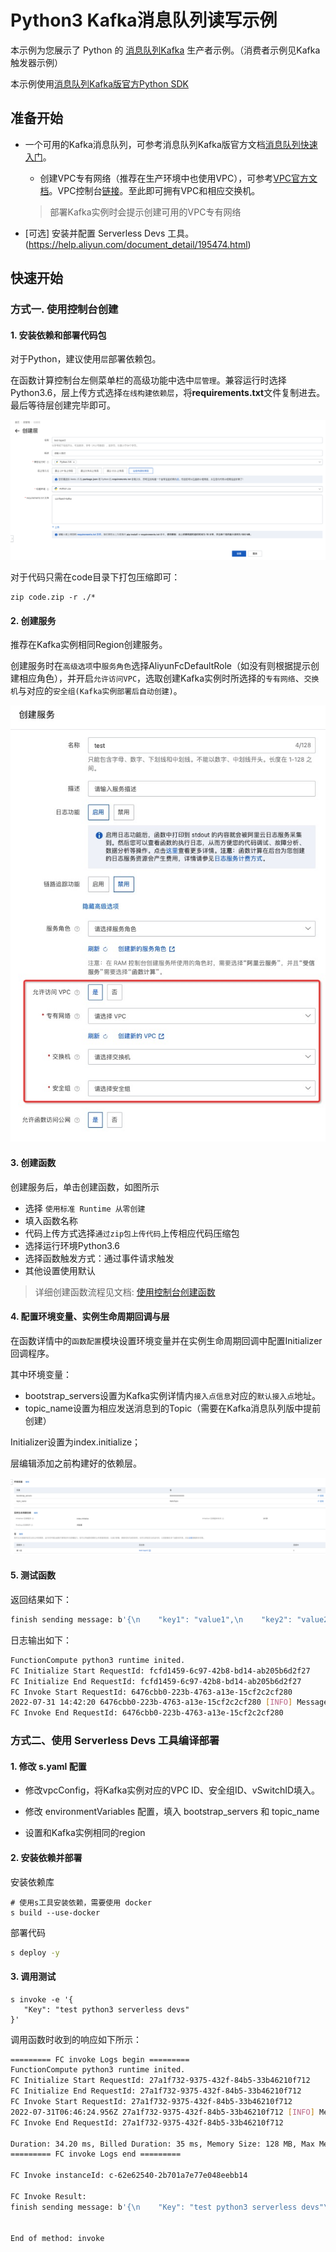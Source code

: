 # Python3 Kafka消息队列读写示例

本示例为您展示了 Python 的 [消息队列Kafka](https://help.aliyun.com/document_detail/68151.html?spm=5176.167616.J_5253785160.5.2dfe6feexRPqMj) 生产者示例。（消费者示例见Kafka触发器示例）

本示例使用[消息队列Kafka版官方Python SDK](https://help.aliyun.com/document_detail/159700.html)



 ## 准备开始

 - 一个可用的Kafka消息队列，可参考消息队列Kafka版官方文档[消息队列快速入门](https://help.aliyun.com/document_detail/99949.html)。

   - 创建VPC专有网络（推荐在生产环境中也使用VPC），可参考[VPC官方文档](https://help.aliyun.com/document_detail/65398.htm?spm=a2c4g.11186623.0.0.61be4c9d4aGfpg#task-1012575)。VPC控制台[链接](https://vpcnext.console.aliyun.com/)。至此即可拥有VPC和相应交换机。

   > 部署Kafka实例时会提示创建可用的VPC专有网络

 - [可选] 安装并配置 Serverless Devs 工具。(https://help.aliyun.com/document_detail/195474.html)

 ## 快速开始

 ### 方式一. 使用控制台创建

#### 1. 安装依赖和部署代码包

对于Python，建议使用`层`部署依赖包。

在函数计算控制台左侧菜单栏的高级功能中选中`层管理`。兼容运行时选择Python3.6，层上传方式选择`在线构建依赖层`，将**requirements.txt**文件复制进去。最后等待层创建完毕即可。

![CreateLayer](assets/layer.png)

对于代码只需在code目录下打包压缩即可：

```shell
zip code.zip -r ./*
```



 #### 2. 创建服务

推荐在Kafka实例相同Region创建服务。

创建服务时在`高级选项`中`服务角色`选择AliyunFcDefaultRole（如没有则根据提示创建相应角色），并开启`允许访问VPC`，选取创建Kafka实例时所选择的`专有网络`、`交换机`与对应的`安全组(Kafka实例部署后自动创建)`。

![CreateService.png](assets/CreateService.png)



#### 3. 创建函数

  创建服务后，单击创建函数，如图所示

 - 选择 `使用标准 Runtime 从零创建`
 - 填入函数名称
 - 代码上传方式选择`通过zip包上传代码`上传相应代码压缩包
 - 选择运行环境Python3.6
 - 选择函数触发方式：通过事件请求触发
 - 其他设置使用默认

 > 详细创建函数流程见文档: [使用控制台创建函数](https://help.aliyun.com/document_detail/51783.html)



#### 4. 配置环境变量、实例生命周期回调与层

在函数详情中的`函数配置`模块设置环境变量并在实例生命周期回调中配置Initializer 回调程序。

其中环境变量：

- bootstrap_servers设置为Kafka实例详情内`接入点信息`对应的`默认接入点`地址。
- topic_name设置为相应发送消息到的Topic（需要在Kafka消息队列版中提前创建）

Initializer设置为index.initialize；

层编辑添加之前构建好的依赖层。

![FunctionConfig.png](assets/FunctionConfig.png)



 #### 5. 测试函数

 返回结果如下：

 ```bash
finish sending message: b'{\n    "key1": "value1",\n    "key2": "value2",\n    "key3": "value3"\n}'
 ```

日志输出如下：

```bash
FunctionCompute python3 runtime inited.
FC Initialize Start RequestId: fcfd1459-6c97-42b8-bd14-ab205b6d2f27
FC Initialize End RequestId: fcfd1459-6c97-42b8-bd14-ab205b6d2f27
FC Invoke Start RequestId: 6476cbb0-223b-4763-a13e-15cf2c2cf280
2022-07-31 14:42:20 6476cbb0-223b-4763-a13e-15cf2c2cf280 [INFO] Message delivered to HelloTopic [2]
FC Invoke End RequestId: 6476cbb0-223b-4763-a13e-15cf2c2cf280
```



 ### 方式二、使用 Serverless Devs 工具编译部署

 #### 1. 修改 s.yaml 配置

- 修改vpcConfig，将Kafka实例对应的VPC ID、安全组ID、vSwitchID填入。

- 修改 environmentVariables 配置，填入 bootstrap_servers 和 topic_name

 - 设置和Kafka实例相同的region

 #### 2. 安装依赖并部署

 安装依赖库

 ```shell
# 使用s工具安装依赖，需要使用 docker
s build --use-docker
 ```

 部署代码

 ```bash
s deploy -y
 ```

 #### 3. 调用测试

 ```shell
s invoke -e '{
    "Key": "test python3 serverless devs"
}'
 ```

 调用函数时收到的响应如下所示：

 ```bash
========= FC invoke Logs begin =========
FunctionCompute python3 runtime inited.
FC Initialize Start RequestId: 27a1f732-9375-432f-84b5-33b46210f712
FC Initialize End RequestId: 27a1f732-9375-432f-84b5-33b46210f712
FC Invoke Start RequestId: 27a1f732-9375-432f-84b5-33b46210f712
2022-07-31T06:46:24.956Z 27a1f732-9375-432f-84b5-33b46210f712 [INFO] Message delivered to HelloTopic [9]
FC Invoke End RequestId: 27a1f732-9375-432f-84b5-33b46210f712

Duration: 34.20 ms, Billed Duration: 35 ms, Memory Size: 128 MB, Max Memory Used: 29.25 MB
========= FC invoke Logs end =========

FC Invoke instanceId: c-62e62540-2b701a7e77e048eebb14

FC Invoke Result:
finish sending message: b'{\n    "Key": "test python3 serverless devs"\n}'


End of method: invoke
 ```

